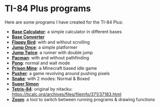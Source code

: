 # TI-84 Plus programs

Here are some programs I have created for the TI-84 Plus:

* [**Base Calculator**](base_calculator/README.md): a simple calculator in different bases
* [**Base Converter**](base_converter/README.md)
* [**Flappy Bird**](flappy_bird/README.md): with and without scrolling
* [**Jump Once**](jump_once/README.md): a simple platformer
* [**Jump Twice**](jump_twice/README.md): a runner with double jump
* [**Pacman**](pacman/README.md): with and without pathfinding
* [**Pong**](pong/README.md): normal and wall mode
* [**Prison Mine**](prison_mine/README.md): a Minecraft based idle game
* [**Pusher**](pusher/README.md): a game revolving around pushing pixels
* [**Snake**](snake/README.md): with 2 modes: Normal & Boxed
* [**Super Simon**](super_simon/README.md)
* [**Tetris-84**](tetris-84/README.md): original by nitacku: https://ticalc.org/archives/files/fileinfo/371/37183.html
* [**Zoom**](zoom/README.md): a tool to switch between running programs & drawing functions